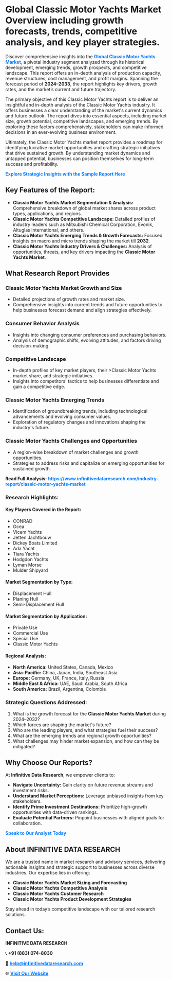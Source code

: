 <h1>Global Classic Motor Yachts Market Overview including growth forecasts, trends, competitive analysis, and key player strategies.</h1>
<p>
Discover comprehensive insights into the 
<a href="https://www.infinitivedataresearch.com/industry-report/classic-motor-yachts-market" rel="dofollow" style="color: #007BFF; text-decoration: none;"><strong>Global Classic Motor Yachts Market</strong></a>, a pivotal industry segment analyzed through its historical development, emerging trends, growth prospects, and competitive landscape. This report offers an in-depth analysis of production capacity, revenue structures, cost management, and profit margins. Spanning the forecast period of <strong>2024–2033</strong>, the report highlights key drivers, growth rates, and the market’s current and future trajectory.
</p>
<p>
The primary objective of this Classic Motor Yachts report is to deliver an insightful and in-depth analysis of the Classic Motor Yachts industry. It offers businesses a clear understanding of the market's current dynamics and future outlook. The report dives into essential aspects, including market size, growth potential, competitive landscapes, and emerging trends. By exploring these factors comprehensively, stakeholders can make informed decisions in an ever-evolving business environment.
</p>
<p>
Ultimately, the Classic Motor Yachts market report provides a roadmap for identifying lucrative market opportunities and crafting strategic initiatives that drive sustained growth. By understanding market dynamics and untapped potential, businesses can position themselves for long-term success and profitability.
</p>
<p>
<a href="https://www.infinitivedataresearch.com/request-sample/reportId=104218" style="color: #007BFF; text-decoration: none;"><strong>Explore Strategic Insights with the Sample Report Here</strong></a>
</p>

<h2>Key Features of the Report:</h2>
<ul>
<li><strong>Classic Motor Yachts Market Segmentation & Analysis:</strong> Comprehensive breakdown of global market shares across product types, applications, and regions.</li>
<li><strong>Classic Motor Yachts Competitive Landscape:</strong> Detailed profiles of industry leaders such as Mitsubishi Chemical Corporation, Evonik, Altuglas International, and others.</li>
<li><strong>Classic Motor Yachts Emerging Trends & Growth Forecasts:</strong> Focused insights on macro and micro trends shaping the market till <strong>2032</strong>.</li>
<li><strong>Classic Motor Yachts Industry Drivers & Challenges:</strong> Analysis of opportunities, threats, and key drivers impacting the <strong>Classic Motor Yachts Market</strong>.</li>
</ul>

<h2>What Research Report Provides</h2>
<h3>Classic Motor Yachts Market Growth and Size</h3>
<ul>
<li>Detailed projections of growth rates and market size.</li>
<li>Comprehensive insights into current trends and future opportunities to help businesses forecast demand and align strategies effectively.</li>
</ul>

<h3>Consumer Behavior Analysis</h3>
<ul>
<li>Insights into changing consumer preferences and purchasing behaviors.</li>
<li>Analysis of demographic shifts, evolving attitudes, and factors driving decision-making.</li>
</ul>

<h3>Competitive Landscape</h3>
<ul>
<li>In-depth profiles of key market players, their >Classic Motor Yachts market share, and strategic initiatives.</li>
<li>Insights into competitors' tactics to help businesses differentiate and gain a competitive edge.</li>
</ul>

<h3>Classic Motor Yachts Emerging Trends</h3>
<ul>
<li>Identification of groundbreaking trends, including technological advancements and evolving consumer values.</li>
<li>Exploration of regulatory changes and innovations shaping the industry's future.</li>
</ul>

<h3>Classic Motor Yachts Challenges and Opportunities</h3>
<ul>
<li>A region-wise breakdown of market challenges and growth opportunities.</li>
<li>Strategies to address risks and capitalize on emerging opportunities for sustained growth.</li>
</ul>
<p><strong>Read Full Analysis:</strong> <a href="https://www.infinitivedataresearch.com/industry-report/classic-motor-yachts-market" rel="dofollow" style="color: #007BFF; text-decoration: none;"><strong>https://www.infinitivedataresearch.com/industry-report/classic-motor-yachts-market</strong></a></p>
<h3>Research Highlights:</h3>
<h4>Key Players Covered in the Report:</h4>
<ul><li>CONRAD</li><li>Ocea</li><li>Vicem Yachts</li><li>Jetten Jachtbouw</li><li>Dickey Boats Limited</li><li>Ada Yacht</li><li>Tiara Yachts</li><li>Hodgdon Yachts</li><li>Lyman Morse</li><li>Mulder Shipyard</li></ul>
<h4>Market Segmentation by Type:</h4>
<ul><li>Displacement Hull</li><li>Planing Hull</li><li>Semi-Displacement Hull</li></ul>
<h4>Market Segmentation by Application:</h4>
<ul><li>Private Use</li><li>Commercial Use</li><li>Special Use</li><li>Classic Motor Yachts</li></ul>

<h4>Regional Analysis:</h4>
<ul>
<li><strong>North America:</strong> United States, Canada, Mexico</li>
<li><strong>Asia-Pacific:</strong> China, Japan, India, Southeast Asia</li>
<li><strong>Europe:</strong> Germany, UK, France, Italy, Russia</li>
<li><strong>Middle East & Africa:</strong> UAE, Saudi Arabia, South Africa</li>
<li><strong>South America:</strong> Brazil, Argentina, Colombia</li>
</ul>

<h3>Strategic Questions Addressed:</h3>
<ol>
<li>What is the growth forecast for the <strong>Classic Motor Yachts Market</strong> during 2024–2032?</li>
<li>Which forces are shaping the market's future?</li>
<li>Who are the leading players, and what strategies fuel their success?</li>
<li>What are the emerging trends and regional growth opportunities?</li>
<li>What challenges may hinder market expansion, and how can they be mitigated?</li>
</ol>

<h2>Why Choose Our Reports?</h2>
<p>At <strong>Infinitive Data Research</strong>, we empower clients to:</p>
<ul>
<li><strong>Navigate Uncertainty:</strong> Gain clarity on future revenue streams and investment risks.</li>
<li><strong>Understand Market Perceptions:</strong> Leverage unbiased insights from key stakeholders.</li>
<li><strong>Identify Prime Investment Destinations:</strong> Prioritize high-growth opportunities with data-driven rankings.</li>
<li><strong>Evaluate Potential Partners:</strong> Pinpoint businesses with aligned goals for collaboration.</li>
</ul>
<p><a href="https://www.infinitivedataresearch.com/industry-report/classic-motor-yachts-market" rel="dofollow" style="color: #007BFF; text-decoration: none;"><strong>Speak to Our Analyst Today</strong></a></p>

<h2>About INFINITIVE DATA RESEARCH</h2>
<p>We are a trusted name in market research and advisory services, delivering actionable insights and strategic support to businesses across diverse industries. Our expertise lies in offering:</p>
<ul>
<li><strong>Classic Motor Yachts Market Sizing and Forecasting</strong></li>
<li><strong>Classic Motor Yachts Competitive Analysis</strong></li>
<li><strong>Classic Motor Yachts Customer Research</strong></li>
<li><strong>Classic Motor Yachts Product Development Strategies</strong></li>
</ul>
<p>Stay ahead in today’s competitive landscape with our tailored research solutions.</p>

<h2>Contact Us:</h2>
<p><strong>INFINITIVE DATA RESEARCH</strong></p>
<p>📞 <strong>+91 (883) 074-8030</strong></p>
<p>📧 <strong><a href="mailto:help@infinitivedataresearch.com" style="color: #007BFF;">help@infinitivedataresearch.com</a></strong></p>
<p>🌐 <strong><a href="https://www.infinitivedataresearch.com" rel="dofollow" style="color: #007BFF;">Visit Our Website</a></strong></p>